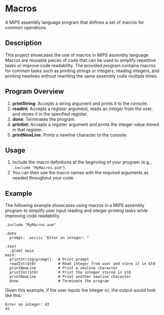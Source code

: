 # Macros

A MIPS assembly language program that defines a set of macros for common operations.

## Description

This project showcases the use of macros in MIPS assembly language. Macros are reusable pieces of code that can be used to simplify repetitive tasks or improve code readability. The provided program contains macros for common tasks such as printing strings or integers, reading integers, and printing newlines without rewriting the same assembly code multiple times. 

## Program Overview

1. **printString**: Accepts a string argument and prints it to the console.
2. **readInt**: Accepts a register argument, reads an integer from the user, and stores it in the specified register.
3. **done**: Terminates the program.
4. **printInt**: Accepts a register argument and prints the integer value stored in that register.
5. **printNewLine**: Prints a newline character to the console.

## Usage

1. Include the macro definitions at the beginning of your program (e.g., `.include "MyMacros.asm"`).
2. You can then use the macro names with the required arguments as needed throughout your code.

## Example

The following example showcases using macros in a MIPS assembly program to simplify user input reading and integer printing tasks while improving code readability.

```assembly
.include "MyMacros.asm"

.data
  prompt: .asciiz "Enter an integer: "

.text
  .globl main
main:
  printString(prompt)   # Print prompt
  readInt($t0)          # Read integer from user and store it in $t0
  printNewLine          # Print a newline character
  printInt($t0)         # Print the integer stored in $t0
  printNewLine          # Print another newline character
  done                  # Terminate the program
```

Given this example, if the user inputs the integer `42`, the output would look like this:

```plaintext
Enter an integer: 42
42
```

